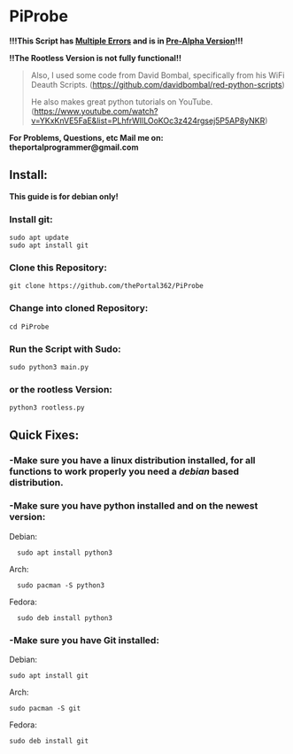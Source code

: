 # PiProbe
__!!!This Script has <ins>Multiple Errors</ins> and is in <ins>Pre-Alpha Version</ins>!!!__

__!!The Rootless Version is not fully functional!!__

> Also, I used some code from David Bombal, specifically from his WiFi Deauth Scripts. (https://github.com/davidbombal/red-python-scripts)
> 
> He also makes great python tutorials on YouTube. (https://www.youtube.com/watch?v=YKxKnVE5FaE&list=PLhfrWIlLOoKOc3z424rgsej5P5AP8yNKR)

__For Problems, Questions, etc Mail me on: theportalprogrammer@gmail.com__

## Install:
  __This guide is for debian only!__
  
  ### Install git:

    sudo apt update
    sudo apt install git

  ### Clone this Repository:

    git clone https://github.com/thePortal362/PiProbe

  ### Change into cloned Repository:

    cd PiProbe

  ### Run the Script with Sudo:

    sudo python3 main.py

  ### or the rootless Version:

    python3 rootless.py

## Quick Fixes:

  ### -Make sure you have a linux distribution installed, for all functions to work properly you need a _debian_ based distribution.
 
  ### -Make sure you have python installed and on the newest version:
  
  Debian:
    
      sudo apt install python3
    
  Arch:
    
      sudo pacman -S python3
    
  Fedora:
     
      sudo deb install python3

  ### -Make sure you have Git installed:

  Debian:

    sudo apt install git

  Arch:

    sudo pacman -S git

  Fedora:

    sudo deb install git

  

